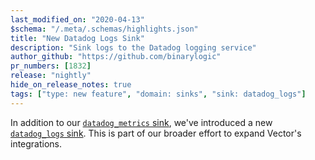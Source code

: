 ```yaml
---
last_modified_on: "2020-04-13"
$schema: "/.meta/.schemas/highlights.json"
title: "New Datadog Logs Sink"
description: "Sink logs to the Datadog logging service"
author_github: "https://github.com/binarylogic"
pr_numbers: [1832]
release: "nightly"
hide_on_release_notes: true
tags: ["type: new feature", "domain: sinks", "sink: datadog_logs"]
---
```


In addition to our [`datadog_metrics` sink][docs.sinks.datadog_metrics], we've
introduced a new [`datadog_logs` sink][docs.sinks.datadog_logs]. This is part
of our broader effort to expand Vector's integrations.


[docs.sinks.datadog_logs]: /docs/reference/sinks/datadog_logs/
[docs.sinks.datadog_metrics]: /docs/reference/sinks/datadog_metrics/

